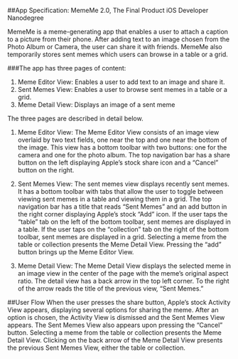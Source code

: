##App Specification: MemeMe 2.0, The Final Product
  iOS Developer Nanodegree
  
MemeMe is a meme-generating app that enables a user to attach a caption to a picture from their phone. After adding text to an image chosen from the Photo Album or Camera, the user can share it with friends. MemeMe also temporarily stores sent memes which users can browse in a table or a grid.

###The app has three pages of content:

1. Meme Editor View: Enables a user to add text to an image and share it.
2. Sent Memes View: Enables a user to browse sent memes in a table or a grid.
3. Meme Detail View: Displays an image of a sent meme

The three pages are described in detail below.
 
1. Meme Editor View:
  The Meme Editor View consists of an image view overlaid by two text fields, one near the top and one near the bottom of the image. This view has a bottom toolbar with two buttons: one for the camera and one for the photo album. The top navigation bar has a share button on the left displaying Apple’s stock share icon and a “Cancel” button on the right.
 
2. Sent Memes View:
  The sent memes view displays recently sent memes. It has a bottom toolbar with tabs that allow the user to toggle between viewing sent memes in a table and viewing them in a grid. The top navigation bar has a title that reads “Sent Memes” and an add button in the right corner displaying Apple’s stock “Add” icon. If the user taps the “table” tab on the left of the bottom toolbar, sent memes are displayed in a table. If the user taps on the “collection” tab on the right of the bottom toolbar, sent memes are displayed in a grid. Selecting a meme from the table or collection presents the Meme Detail View. Pressing the “add” button brings up the Meme Editor View.
       
2. Meme Detail View:
  The Meme Detail View displays the selected meme in an image view in the center of the page with the meme’s original aspect ratio. The detail view has a back arrow in the top left corner. To the right of the arrow reads the title of the previous view, “Sent Memes.”

##User Flow
  When the user presses the share button, Apple’s stock Activity View appears, displaying several options for sharing the meme. After an option is chosen, the Activity View is dismissed and the Sent Memes View appears. The Sent Memes View also appears upon pressing the “Cancel” button. Selecting a meme from the table or collection presents the Meme Detail View. Clicking on the back arrow of the Meme Detail View presents the previous Sent Memes View, either the table or collection.
